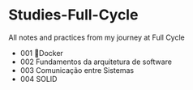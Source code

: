 # Studies-Full-Cycle

All notes and practices from my journey at Full Cycle

- 001 🐋Docker
- 002 Fundamentos da arquitetura de software
- 003 Comunicação entre Sistemas
- 004 SOLID
